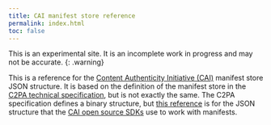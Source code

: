 ```yaml
---
title: CAI manifest store reference
permalink: index.html
toc: false
---
```


This is an experimental site. It is an incomplete work in progress and may not be accurate.
{: .warning}

This is a reference for the [Content Authenticity Initiative (CAI)](https://contentauthenticity.org/) manifest store JSON structure.  It is based on the definition of the manifest store in the [C2PA technical specification](https://c2pa.org/specifications/specifications/1.3/specs/C2PA_Specification.html), but is not exactly the same.  The C2PA specification defines a binary structure, but [this reference](manifest-reference) is for the JSON structure that the [CAI open source SDKs](https://opensource.contentauthenticity.org/docs/introduction) use to work with manifests.
